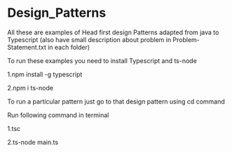 # Design_Patterns

All these are examples of Head first design Patterns adapted  from java to Typescript (also have small description about problem in Problem-Statement.txt in each folder)


To run these examples you need to install Typescript and ts-node

1.npm install -g typescript

2.npm i ts-node 

To run a particular pattern just go to that design pattern using cd command

Run following command in terminal

1.tsc 

2.ts-node main.ts
